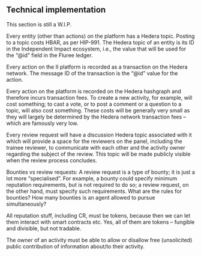 ## Technical implementation

This section is still a W.I.P.

Every entity (other than actions) on the platform has a Hedera topic. Posting to a topic costs HBAR, as per HIP-991. The Hedera topic of an entity is its ID in the Independent Impact ecosystem, i.e., the value that will be used for the “@id” field in the Fluree ledger. 

Every action on the II platform is recorded as a transaction on the Hedera network. The message ID of the transaction is the “@id” value for the action.

Every action on the platform is recorded on the Hedera hashgraph and therefore incurs transaction fees. To create a new activity, for example, will cost something; to cast a vote, or to post a comment or a question to a topic, will also cost something. These costs will be generally very small as they will largely be determined by the Hedera network transaction fees  – which are famously very low.

Every review request will have a discussion Hedera topic associated with it which will provide a space for the reviewers on the panel, including the trainee reviewer, to communicate with each other and the activity owner regarding the subject of the review. This topic will be made publicly visible when the review process concludes.

Bounties vs review requests: A review request is a type of bounty; it is just a lot more “specialised”. For example, a bounty could specify minimum reputation requirements, but is not required to do so; a review request, on the other hand, must specify such requirements. What are the rules for bounties? How many bounties is an agent allowed to pursue simultaneously?

All reputation stuff, including CR, must be tokens, because then we can let them interact with smart contracts etc. Yes, all of them are tokens – fungible and divisible, but not tradable.

The owner of an activity must be able to allow or disallow free (unsolicited) public contribution of information about/to their activity. 
